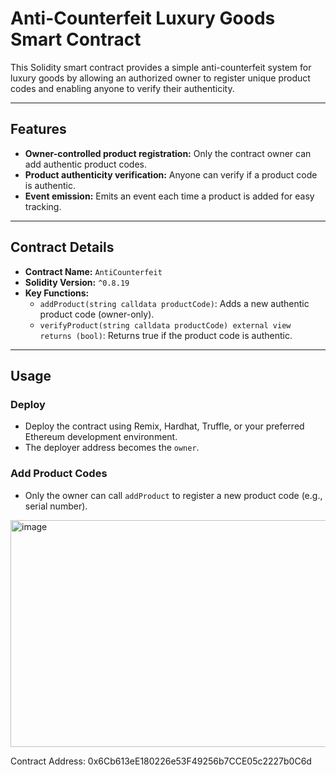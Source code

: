 # Anti-Counterfeit Luxury Goods Smart Contract

This Solidity smart contract provides a simple anti-counterfeit system for luxury goods by allowing an authorized owner to register unique product codes and enabling anyone to verify their authenticity.

---

## Features

- **Owner-controlled product registration:** Only the contract owner can add authentic product codes.
- **Product authenticity verification:** Anyone can verify if a product code is authentic.
- **Event emission:** Emits an event each time a product is added for easy tracking.

---

## Contract Details

- **Contract Name:** `AntiCounterfeit`
- **Solidity Version:** `^0.8.19`
- **Key Functions:**
  - `addProduct(string calldata productCode)`: Adds a new authentic product code (owner-only).
  - `verifyProduct(string calldata productCode) external view returns (bool)`: Returns true if the product code is authentic.
  
---

## Usage

### Deploy

- Deploy the contract using Remix, Hardhat, Truffle, or your preferred Ethereum development environment.
- The deployer address becomes the `owner`.

### Add Product Codes

- Only the owner can call `addProduct` to register a new product code (e.g., serial number).

<img width="1269" height="363" alt="image" src="https://github.com/user-attachments/assets/75b93b49-44fb-48b1-abd7-d4daf83f62bf" />


Contract Address: 0x6Cb613eE180226e53F49256b7CCE05c2227b0C6d




